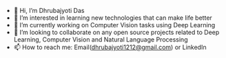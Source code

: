 - 👋 Hi, I’m Dhrubajyoti Das
- 👀 I’m interested in learning new technologies that can make life better
- 🌱 I’m currently working on Computer Vision tasks using Deep Learning
- 💞️ I’m looking to collaborate on any open source projects related to Deep Learning, Computer Vision and Natural Language Processing
- 📫 How to reach me: Email(dhrubajyoti1212@gmail.com) or LinkedIn

<!---
dhrubapuc23/dhrubapuc23 is a ✨ special ✨ repository because its `README.md` (this file) appears on your GitHub profile.
You can click the Preview link to take a look at your changes.
--->
